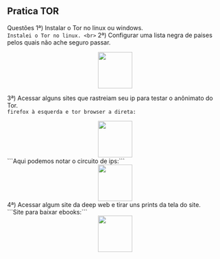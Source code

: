 ## Pratica TOR
Questões
1ª) Instalar o Tor no linux ou windows. <br>
```Instalei o Tor no linux. <br>```
2ª) Configurar uma lista negra de paises pelos quais não ache seguro passar. <br>
<div align="center"><img src="img/tor01.png" alt="" style="width:80; height:85px;"/></div>

3ª) Acessar alguns sites que rastreiam seu ip para testar o anônimato do Tor. <br>
```firefox à esquerda e tor browser a direta:```
<div align="center"><img src="img/tor02.png" alt="" style="width:80; height:85px;"/></div>
```Aqui podemos notar o circuito de ips:```
<div align="center"><img src="img/tor03.png" alt="" style="width:80; height:85px;"/></div>
4ª) Acessar algum site da deep web e tirar uns prints da tela do site. <br>
```Site para baixar ebooks:```
<div align="center"><img src="img/tor04.png" alt="" style="width:80; height:85px;"/></div>
